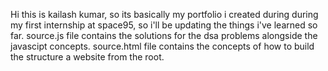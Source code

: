 Hi this is kailash kumar, so its basically my portfolio i created during during my first internship at space95, so i'll be updating the things i've learned so far.
source.js file contains the solutions for the dsa problems alongside the javascipt concepts.
source.html file contains the concepts of how to build the structure a website from the root.

